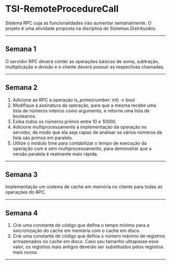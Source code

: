 # TSI-RemoteProcedureCall
 Sistema RPC cuja as funcionalidades irão aumentar semanalmente. O projeto é uma atividade proposta na disciplina de Sistemas Distribuidos.

<hr>

## Semana 1

O servidor RPC deverá conter as operações básicas de soma, subtração, multiplicação e divisão e o cliente deverá possuir as respectivas chamadas.

<hr>

## Semana 2

1) Adicione ao RPC a operação is_prime(number: int) -> bool
2) Modifique a assinatura da operação, para que a mesma recebe uma lista de números inteiros como argumento, e retorne uma lista de booleanos.
3) Exiba todos os números primos entre 10 e 10000.
4) Adicione multiprocessamento à implementação da operação no servidor, de modo que ela seja capaz de analisar se vários números da lista são primos em paralelo.
5) Utilize o módulo time para contabilizar o tempo de execução da operação com e sem multiprocessamento, para demonstrar que a versão paralela é realmente mais rápida.
   
<hr>

## Semana 3

Implementação um sistema de cache em memória no cliente para todas as operações do RPC.

<hr>

## Semana 4

1) Crie uma constante de código que defina o tempo mínimo para a sincronização do cache em memória com o cache em disco.
2) Crie uma constante de código que defina o número máximo de registros armazenados no cache em disco. Caso seu tamanho ultrapasse esse valor, os registros mais antigos deverão ser substituídos pelos registros mais novos.

<hr>
